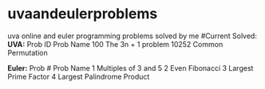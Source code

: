 # uvaandeulerproblems
uva online and euler programming problems solved by me
#Current Solved:
  **UVA:**
  Prob ID	Prob Name
  100		The 3n + 1 problem
  10252		Common Permutation
  
  
  **Euler:**
  Prob #	Prob Name
  1			Multiples of 3 and 5
  2			Even Fibonacci
  3			Largest Prime Factor
  4			Largest Palindrome Product
